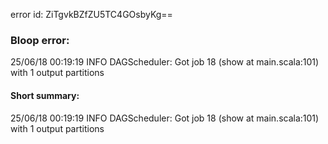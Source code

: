 error id: ZiTgvkBZfZU5TC4GOsbyKg==
### Bloop error:

25/06/18 00:19:19 INFO DAGScheduler: Got job 18 (show at main.scala:101) with 1 output partitions
#### Short summary: 

25/06/18 00:19:19 INFO DAGScheduler: Got job 18 (show at main.scala:101) with 1 output partitions